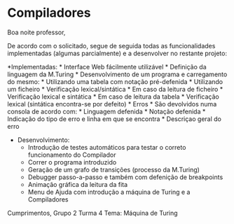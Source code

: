 Compiladores
====

Boa noite professor,

De acordo com o solicitado, segue de seguida todas as funcionalidades implementadas (algumas parcialmente) 
e a desenvolver no restante projeto:

*Implementadas: 
	* Interface Web fácilmente utilizável
	* Definição da linguagem da M.Turing
	* Desenvolvimento de um programa e carregamento do mesmo:
		* Utilizando uma tabela com notação pré-defenida
		* Utilizando um ficheiro
	* Verificação lexical/sintática
		* Em caso da leitura de ficheiro 
			* Verificação lexical e sintática
		* Em caso de leitura da tabela
			* Verificação lexical (sintática encontra-se por defeito)
		* Erros
			* São devolvidos numa consola de acordo com:
				* Linguagem defenida
				* Notação defenida
			* Indicação do tipo de erro e linha em que se encontra 
				* Descriçao geral do erro
* Desenvolvimento:
	* Introdução de testes automáticos para testar o correto funcionamento do Compilador
	* Correr o programa introduzido
	* Geração de um grafo de transições (processo da M.Turing)
	* Debugger passo-a-passo e também com defenição de breakpoints
	* Animação gráfica da leitura da fita
	* Menu de Ajuda com introdução a máquina de Turing e a Compiladores

	
Cumprimentos,
Grupo 2
Turma 4
Tema: Máquina de Turing
